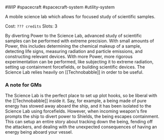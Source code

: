 #WIP #spacecraft #spacecraft-system #utility-system

A mobile science lab which allows for focused study of scientific samples.

Cost: `??? credits`
Slots: 3

By diverting Power to the Science Lab, advanced study of scientific samples can be performed with extreme precision. With small amounts of Power, this includes determining the chemical makeup of a sample, detecting life signs, measuring radiation and particle emissions, and constructing relevant devices. With more Power, more rigorous experimentation can be performed, like subjecting it to extreme radiation, setting up containment forcefields, or building scientific devices. The Science Lab relies heavily on [[Technobabble]] in order to be useful.

### A note for GMs

The Science Lab is the perfect place to set up plot hooks, so be liberal with the [[Technobabble]] inside it. Say, for example, a being made of pure energy has stowed away aboard the ship, and it has been isolated to the Science Lab using forcefields. However, when incoming weapon's fire prompts the ship to divert power to Shields, the being escapes containment. This can setup an entire story about tracking down the being, fending off the attackers, and dealing with the unexpected consequences of having an energy being aboard your vessel.